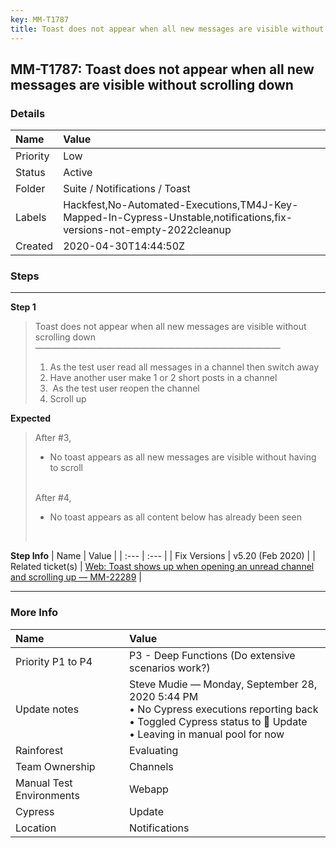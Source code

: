 ```yaml
---
key: MM-T1787
title: Toast does not appear when all new messages are visible without scrolling down
---
```


## MM-T1787: Toast does not appear when all new messages are visible without scrolling down

### Details

| Name     | Value                                                                                                                 |
| :------- | :-------------------------------------------------------------------------------------------------------------------- |
| Priority | Low                                                                                                                   |
| Status   | Active                                                                                                                |
| Folder   | Suite / Notifications / Toast                                                                                         |
| Labels   | Hackfest,No-Automated-Executions,TM4J-Key-Mapped-In-Cypress-Unstable,notifications,fix-versions-not-empty-2022cleanup |
| Created  | 2020-04-30T14:44:50Z                                                                                                  |

### Steps

<hr/>

**Step 1**

> <article>Toast does not appear when all new messages are visible without scrolling down<br>————————————————————————————<ol><li>As the test user read all messages in a channel then switch away</li><li>Have another user make 1 or 2 short posts in a channel</li><li>&nbsp;As the test user reopen the channel</li><li>Scroll up</li></ol></article>

**Expected**

> <article>After #3,<br><ul><li>No toast appears as all new messages are visible without having to scroll</li></ul><br>After #4,<br><ul><li>No toast appears as all content below has already been seen</li></ul><br></article>

**Step Info**
| Name | Value |
| :--- | :--- |
| Fix Versions | v5.20 (Feb 2020) |
| Related ticket(s) | <a href="https://mattermost.atlassian.net/browse/MM-22289">Web: Toast shows up when opening an unread channel and scrolling up — MM-22289</a> |

<hr/>

### More Info

| Name                     | Value                                                                                                                                                                  |
| :----------------------- | :--------------------------------------------------------------------------------------------------------------------------------------------------------------------- |
| Priority P1 to P4        | P3 - Deep Functions (Do extensive scenarios work?)                                                                                                                     |
| Update notes             | Steve Mudie — Monday, September 28, 2020 5:44 PM<br>• No Cypress executions reporting back<br>• Toggled Cypress status to 🔧 Update<br>• Leaving in manual pool for now |
| Rainforest               | Evaluating                                                                                                                                                             |
| Team Ownership           | Channels                                                                                                                                                               |
| Manual Test Environments | Webapp                                                                                                                                                                 |
| Cypress                  | Update                                                                                                                                                                 |
| Location                 | Notifications                                                                                                                                                          |
